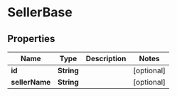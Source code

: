 
# SellerBase

## Properties
Name | Type | Description | Notes
------------ | ------------- | ------------- | -------------
**id** | **String** |  |  [optional]
**sellerName** | **String** |  |  [optional]



